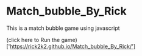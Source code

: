 # Match_bubble_By_Rick
This is a match bubble game using javascript

(click here to Run the game)['https://rick2k2.github.io/Match_bubble_By_Rick/']
